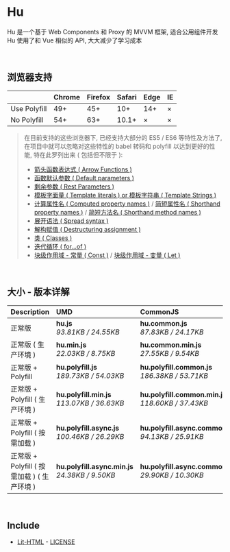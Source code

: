 # Hu
Hu 是一个基于 Web Components 和 Proxy 的 MVVM 框架, 适合公用组件开发<br>
Hu 使用了和 Vue 相似的 API, 大大减少了学习成本

<br>

## 浏览器支持

|              | Chrome | Firefox | Safari | Edge | IE |
| :-           | :-     | :-      | :-     | :-   | :- |
| Use Polyfill | 49+    | 45+     | 10+    | 14+  | ×  |
| No Polyfill  | 54+    | 63+     | 10.1+  | ×    | ×  |

> 在目前支持的这些浏览器下, 已经支持大部分的 ES5 / ES6 等特性及方法了,<br>
> 在项目中就可以忽略对这些特性的 babel 转码和 polyfill 以达到更好的性能, 特在此罗列出来 ( 包括但不限于 ): <br>
  > - [箭头函数表达式 ( Arrow Functions )](https://developer.mozilla.org/zh-CN/docs/Web/JavaScript/Reference/Functions/Arrow_functions)
  > - [函数默认参数 ( Default parameters )](https://developer.mozilla.org/zh-CN/docs/Web/JavaScript/Reference/Functions/Default_parameters)
  > - [剩余参数 ( Rest Parameters )](https://developer.mozilla.org/zh-CN/docs/Web/JavaScript/Reference/Functions/Rest_parameters)
  > - [模板字面量 ( Template literals ) or 模板字符串 ( Template Strings )](https://developer.mozilla.org/zh-CN/docs/Web/JavaScript/Reference/template_strings)
  > - [计算属性名 ( Computed property names )](https://developer.mozilla.org/zh-CN/docs/Web/JavaScript/Reference/Operators/Object_initializer#计算属性名) / [简短属性名 ( Shorthand property names )](https://developer.mozilla.org/zh-CN/docs/Web/JavaScript/Reference/Operators/Object_initializer#属性定义) / [简短方法名 ( Shorthand method names )](https://developer.mozilla.org/zh-CN/docs/Web/JavaScript/Reference/Operators/Object_initializer#方法定义)
  > - [展开语法 ( Spread syntax )](https://developer.mozilla.org/zh-CN/docs/Web/JavaScript/Reference/Operators/Spread_syntax)
  > - [解构赋值 ( Destructuring assignment )](https://developer.mozilla.org/zh-CN/docs/Web/JavaScript/Reference/Operators/Destructuring_assignment)
  > - [类 ( Classes )](https://developer.mozilla.org/zh-CN/docs/Web/JavaScript/Reference/Classes)
  > - [迭代循环 ( for...of )](https://developer.mozilla.org/zh-CN/docs/Web/JavaScript/Reference/Statements/for...of)
  > - [块级作用域 - 常量 ( Const )](https://developer.mozilla.org/zh-CN/docs/Web/JavaScript/Reference/Statements/const) / [块级作用域 - 变量 ( Let )](https://developer.mozilla.org/zh-CN/docs/Web/JavaScript/Reference/Statements/let)

<br>

## 大小 - 版本详解
| Description | UMD | CommonJS | ES Module |
| :- | :- | :- | :- |
| 正常版 | **hu.js**<br>*93.81KB / 24.55KB* | **hu.common.js**<br>*87.83KB / 24.17KB* | **hu.esm.js**<br>*87.81KB / 24.16KB* |
| 正常版 ( 生产环境 ) | **hu.min.js**<br>*22.03KB / 8.75KB* | **hu.common.min.js**<br>*27.55KB / 9.54KB* | **hu.esm.min.js**<br>*21.86KB / 8.67KB* |
| 正常版 + Polyfill | **hu.polyfill.js**<br>*189.73KB / 54.03KB* | **hu.polyfill.common.js**<br>*186.38KB / 53.71KB* | **hu.polyfill.esm.js**<br>*186.37KB / 53.69KB* |
| 正常版 + Polyfill ( 生产环境 ) | **hu.polyfill.min.js**<br>*113.07KB / 36.63KB* | **hu.polyfill.common.min.js**<br>*118.60KB / 37.43KB* | **hu.polyfill.esm.min.js**<br>*112.90KB / 36.56KB* |
| 正常版 + Polyfill ( 按需加载 ) | **hu.polyfill.async.js**<br>*100.46KB / 26.29KB* | **hu.polyfill.async.common.js**<br>*94.13KB / 25.91KB* | **hu.polyfill.async.esm.js**<br>*94.12KB / 25.89KB* |
| 正常版 + Polyfill ( 按需加载 ) ( 生产环境 ) | **hu.polyfill.async.min.js**<br>*24.38KB / 9.50KB* | **hu.polyfill.async.common.min.js**<br>*29.90KB / 10.30KB* | **hu.polyfill.async.esm.min.js**<br>*24.21KB / 9.42KB* |

<br>

## Include
  - [Lit-HTML](https://github.com/Polymer/lit-html) \- [LICENSE](https://github.com/Polymer/lit-html/blob/master/LICENSE)